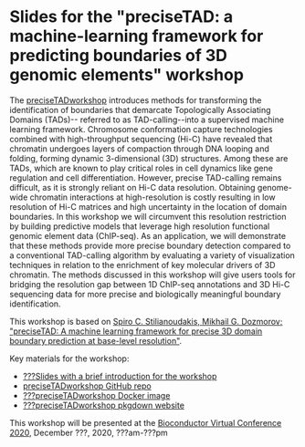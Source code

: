 # Slides for the "preciseTAD: a machine-learning framework for predicting boundaries of 3D genomic elements" workshop

The [preciseTADworkshop](https://github.com/dozmorovlab/preciseTADworkshop) introduces methods for transforming the identification of boundaries that demarcate Topologically Associating Domains (TADs)-- referred to as TAD-calling--into a supervised machine learning framework. Chromosome conformation capture technologies combined with high-throughput sequencing (Hi-C) have revealed that chromatin undergoes layers of compaction through DNA looping and folding, forming dynamic 3-dimensional (3D) structures. Among these are TADs, which are known to play critical roles in cell dynamics like gene regulation and cell differentiation. However, precise TAD-calling remains difficult, as it is strongly reliant on Hi-C data resolution. Obtaining genome-wide chromatin interactions at high-resolution is costly resulting in low resolution of Hi-C matrices and high uncertainty in the location of domain boundaries. In this workshop we will circumvent this resolution restriction by building predictive models that leverage high resolution functional genomic element data (ChIP-seq). As an application, we will demonstrate that these methods provide more precise boundary detection compared to a conventional TAD-calling algorithm by evaluating a variety of visualization techniques in relation to the enrichment of key molecular drivers of 3D chromatin. The methods discussed in this workshop will give users tools for bridging the resolution gap between 1D ChIP-seq annotations and 3D Hi-C sequencing data for more precise and biologically meaningful boundary identification.

This workshop is based on [Spiro C. Stilianoudakis, Mikhail G. Dozmorov; "preciseTAD: A machine learning framework for precise 3D domain boundary prediction at base-level resolution"](https://doi.org/10.1101/2020.09.03.282186). 

Key materials for the workshop: 

- [???Slides with a brief introduction for the workshop]()
- [preciseTADworkshop GitHub repo](https://github.com/dozmorovlab/preciseTADworkshop)
- [???preciseTADworkshop Docker image]()
- [???preciseTADworkshop pkgdown website]()

This workshop will be presented at the [Bioconductor Virtual Conference 2020](https://bioc2020.bioconductor.org/), December ???, 2020, ???am-???pm
